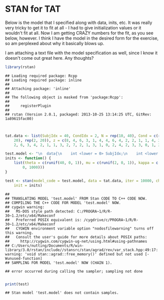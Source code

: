STAN for TAT
========================================================

Below is the model that I specified along with data, inits, etc. It was really very tricky to get it to fit at all - I had to give initialization values or it wouldn't fit at all. Now I am getting CRAZY numbers for the fit, as you see below, however. I think I have the model in the desired form for the exercise, so am perplexed about why it basically blows up.

I am attaching a text file with the model specification as well, since I know it doesn't come out great here. Any thoughts?


```r
library(rstan)
```

```
## Loading required package: Rcpp
## Loading required package: inline
## 
## Attaching package: 'inline'
## 
## The following object is masked from 'package:Rcpp':
## 
##     registerPlugin
## 
## rstan (Version 2.0.1, packaged: 2013-10-25 13:14:25 UTC, GitRev: 1a89615fac00)
```

```r


tat.data <- list(SubjIdx = 40, CondIdx = 2, N = rep(10, 40), Cond = c(rep(1, 
    20), rep(2, 20)), z = c(8, 4, 6, 3, 1, 4, 4, 6, 4, 2, 2, 1, 1, 4, 3, 3, 
    2, 6, 3, 4, 2, 1, 1, 3, 2, 7, 2, 1, 3, 1, 0, 2, 4, 2, 3, 3, 0, 1, 2, 2))

test.model <- "\n  data{\n    int <lower = 0> SubjIdx;\n    int <lower = 0> CondIdx;\n    int <lower = 0> Cond[SubjIdx];\n    int <lower = 0> N[SubjIdx];\n    int <lower = 0> z[SubjIdx];\n  }\n\n  parameters{\n    real <lower = 0, upper = 1> theta[SubjIdx];\n    real <lower = 0, upper = 1> mu[CondIdx];\n    real <lower = 0, upper = 1000> kappa[CondIdx];\n  }\n  \n  transformed parameters {\n    real <lower = 0, upper = 100> a[CondIdx];\n    real <lower = 0, upper = 100> b[CondIdx];\n    for (i in 1 : CondIdx){\n      a[CondIdx] <- mu[CondIdx] * kappa[CondIdx];\n      b[CondIdx] <- (1 - mu[CondIdx]) * kappa[CondIdx];\n    }\n  }\n  model{\n    for (i in 1 : SubjIdx){\n      z[i] ~ binomial(N, theta[i]);\n      theta[i] ~ beta(a[Cond[i]], b[Cond[i]]);\n    }\n    for (i in 1 : CondIdx){\n      mu[CondIdx] ~ beta(3.6, 6.5);\n      kappa[CondIdx] ~ gamma(10, 0.1);\n    }\n  }\n"
inits <- function() {
    list(theta = c(runif(40, 0, 1)), mu = c(runif(2, 0, 1)), kappa = c(runif(2, 
        0, 1000)))
}

test <- stan(model_code = test.model, data = tat.data, iter = 10000, chains = 3, 
    init = inits)
```

```
## 
## TRANSLATING MODEL 'test.model' FROM Stan CODE TO C++ CODE NOW.
## COMPILING THE C++ CODE FOR MODEL 'test.model' NOW.
## cygwin warning:
##   MS-DOS style path detected: C:/PROGRA~1/R/R-30~1.2/etc/x64/Makeconf
##   Preferred POSIX equivalent is: /cygdrive/c/PROGRA~1/R/R-30~1.2/etc/x64/Makeconf
##   CYGWIN environment variable option "nodosfilewarning" turns off this warning.
##   Consult the user's guide for more details about POSIX paths:
##     http://cygwin.com/cygwin-ug-net/using.html#using-pathnames
## C:/Users/nutting/Documents/R/win-library/3.0/rstan/include//stansrc/stan/agrad/rev/var_stack.hpp:49:17: warning: 'void stan::agrad::free_memory()' defined but not used [-Wunused-function]
## SAMPLING FOR MODEL 'test.model' NOW (CHAIN 1).
```

```
## error occurred during calling the sampler; sampling not done
```

```r

print(test)
```

```
## Stan model 'test.model' does not contain samples.
```

```r

```


